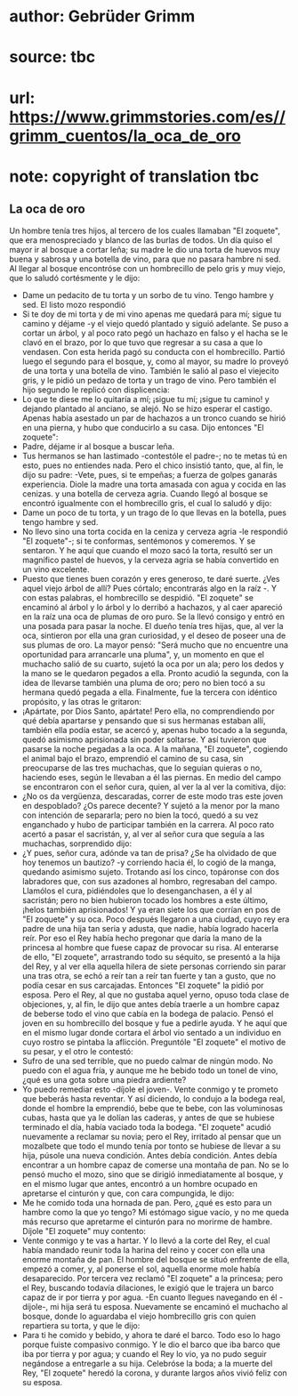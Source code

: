 # author: Gebrüder Grimm
# source: tbc
# url: https://www.grimmstories.com/es//grimm_cuentos/la_oca_de_oro
# note: copyright of translation tbc

## La oca de oro 

Un hombre tenía tres hijos, al tercero de los cuales llamaban "El
zoquete", que era menospreciado y blanco de las burlas de todos. Un día
quiso el mayor ir al bosque a cortar leña; su madre le dio una torta de
huevos muy buena y sabrosa y una botella de vino, para que no pasara
hambre ni sed. Al llegar al bosque encontróse con un hombrecillo de pelo
gris y muy viejo, que lo saludó cortésmente y le dijo:
- Dame un pedacito de tu torta y un sorbo de tu vino. Tengo hambre y
sed.
El listo mozo respondió
- Si te doy de mi torta y de mi vino apenas me quedará para mí; sigue tu
camino y déjame -y el viejo quedó plantado y siguió adelante. Se puso a
cortar un árbol, y al poco rato pegó un hachazo en falso y el hacha se
le clavó en el brazo, por lo que tuvo que regresar a su casa a que lo
vendasen. Con esta herida pagó su conducta con el hombrecillo.
Partió luego el segundo para el bosque, y, como al mayor, su madre lo
proveyó de una torta y una botella de vino. También le salió al paso el
viejecito gris, y le pidió un pedazo de torta y un trago de vino. Pero
también el hijo segundo le replicó con displicencia:
- Lo que te diese me lo quitaría a mí; ¡sigue tu mí; ¡sigue tu camino! ­y
dejando plantado al anciano, se alejó. No se hizo esperar el castigo.
Apenas había asestado un par de hachazos a un tronco cuando se hirió en
una pierna, y hubo que conducirlo a su casa.
Dijo entonces "El zoquete":
- Padre, déjame ir al bosque a buscar leña.
- Tus hermanos se han lastimado -contestóle el padre-; no te metas tú en
esto, pues no entiendes nada.
Pero el chico insistió tanto, que, al fin, le dijo su padre: -Vete,
pues, si te empeñas; a fuerza de golpes ganarás experiencia.
Diole la madre una torta amasada con agua y cocida en las cenizas. y una
botella de cerveza agria. Cuando llegó al bosque se encontró igualmente
con el hombrecillo gris, el cual lo saludó y dijo:
- Dame un poco de tu torta, y un trago de lo que llevas en la botella,
pues tengo hambre y sed.
- No llevo sino una torta cocida en la ceniza y cerveza agria -le
respondió "El zoquete"-; si te conformas, sentémonos y comeremos.
Y se sentaron. Y he aquí que cuando el mozo sacó la torta, resultó ser
un magnífico pastel de huevos, y la cerveza agria se había convertido en
un vino excelente.
- Puesto que tienes buen corazón y eres generoso, te daré suerte. ¿Ves
aquel viejo árbol de allí? Pues córtalo; encontrarás algo en la raíz -.
Y con estas palabras, el hombrecillo se despidió.
"El zoquete" se encaminó al árbol y lo árbol y lo derribó a hachazos,
y al caer apareció en la raíz una oca de plumas de oro puro. Se la llevó
consigo y entró en una posada para pasar la noche. El dueño tenía tres
hijas, que, al ver la oca, sintieron por ella una gran curiosidad, y el
deseo de poseer una de sus plumas de oro. La mayor pensó: "Será mucho
que no encuentre una oportunidad para arrancarle una pluma", y, un
momento en que el muchacho salió de su cuarto, sujetó la oca por un ala;
pero los dedos y la mano se le quedaron pegados a ella. Pronto acudió la
segunda, con la idea de llevarse también una pluma de oro; pero no bien
tocó a su hermana quedó pegada a ella. Finalmente, fue la tercera con
idéntico propósito, y las otras le gritaron:
- ¡Apártate, por Dios Santo, apártate!
Pero ella, no comprendiendo por qué debía apartarse y pensando que si
sus hermanas estaban allí, también ella podía estar, se acercó y, apenas
hubo tocado a la segunda, quedó asimismo aprisionada sin poder soltarse.
Y así tuvieron que pasarse la noche pegadas a la oca.
A la mañana, "El zoquete", cogiendo el animal bajo el brazo, emprendió
el camino de su casa, sin preocuparse de las tres muchachas, que lo
seguían quieras o no, haciendo eses, según le llevaban a él las piernas.
En medio del campo se encontraron con el señor cura, quien, al ver la al
ver la comitiva, dijo:
- ¿No os da vergüenza, descaradas, correr de este modo tras este joven
en despoblado? ¿Os parece decente?
Y sujetó a la menor por la mano con intención de separarla; pero no bien
la tocó, quedó a su vez enganchado y hubo de participar también en la
carrera. Al poco rato acertó a pasar el sacristán, y, al ver al señor
cura que seguía a las muchachas, sorprendido dijo:
- ¿Y pues, señor cura, adónde va tan de prisa? ¿Se ha olvidado de que
hoy tenemos un bautizo? -y corriendo hacia él, lo cogió de la manga,
quedando asimismo sujeto. Trotando así los cinco, topáronse con dos
labradores que, con sus azadones al hombro, regresaban del campo.
Llamólos el cura, pidiéndoles que lo desenganchasen, a él y al
sacristán; pero no bien hubieron tocado los hombres a este último,
¡helos también aprisionados! Y ya eran siete los que corrían en pos de
"El zoquete" y su oca.
Poco después llegaron a una ciudad, cuyo rey era padre de una hija tan
seria y adusta, que nadie, había logrado hacerla reír. Por eso el Rey
había hecho pregonar que daría la mano de la princesa al hombre que
fuese capaz de provocar su risa. Al enterarse de ello, "El zoquete",
arrastrando todo su séquito, se presentó a la hija del Rey, y al ver
ella aquella hilera de siete personas corriendo sin parar una tras otra,
se echó a reír tan a reír tan fuerte y tan a gusto, que no podía cesar
en sus carcajadas. Entonces "El zoquete" la pidió por esposa. Pero el
Rey, al que no gustaba aquel yerno, opuso toda clase de objeciones, y,
al fin, le dijo que antes debía traerle a un hombre capaz de beberse
todo el vino que cabía en la bodega de palacio. Pensó el joven en su
hombrecillo del bosque y fue a pedirle ayuda. Y he aquí que en el mismo
lugar donde cortara el árbol vio sentado a un individuo en cuyo rostro
se pintaba la aflicción. Preguntóle "El zoquete" el motivo de su
pesar, y el otro le contestó:
- Sufro de una sed terrible, que no puedo calmar de ningún modo. No
puedo con el agua fría, y aunque me he bebido todo un tonel de vino,
¿qué es una gota sobre una piedra ardiente?
- Yo puedo remediar esto -díjole el joven-. Vente conmigo y te prometo
que beberás hasta reventar.
Y así diciendo, lo condujo a la bodega real, donde el hombre la
emprendió, bebe que te bebe, con las voluminosas cubas, hasta que ya le
dolían las caderas, y antes de que se hubiese terminado el día, había
vaciado toda la bodega.
"El zoquete" acudió nuevamente a reclamar su novia; pero el Rey,
irritado al pensar que un mozalbete que todo el mundo tenía por tonto se
hubiese de llevar a su hija, púsole una nueva condición. Antes debía
condición. Antes debía encontrar a un hombre capaz de comerse una
montaña de pan. No se lo pensó mucho el mozo, sino que se dirigió
inmediatamente al bosque, y en el mismo lugar que antes, encontró a un
hombre ocupado en apretarse el cinturón y que, con cara compungida, le
dijo:
- Me he comido toda una hornada de pan. Pero, ¿qué es esto para un
hambre como la que yo tengo? Mi estómago sigue vacío, y no me queda más
recurso que apretarme el cinturón para no morirme de hambre.
Díjole "El zoquete" muy contento:
- Vente conmigo y te vas a hartar.
Y lo llevó a la corte del Rey, el cual había mandado reunir toda la
harina del reino y cocer con ella una enorme montaña de pan. El hombre
del bosque se situó enfrente de ella, empezó a comer, y, al ponerse el
sol, aquella enorme mole había desaparecido. Por tercera vez reclamó
"El zoquete" a la princesa; pero el Rey, buscando todavía dilaciones,
le exigió que le trajera un barco capaz de ir por tierra y por agua.
-En cuanto llegues navegando en él -díjole-, mi hija será tu esposa.
Nuevamente se encaminó el muchacho al bosque, donde lo aguardaba el
viejo hombrecillo gris con quien repartiera su torta, y que le dijo:
- Para ti he comido y bebido, y ahora te daré el barco. Todo eso lo hago
porque fuiste compasivo conmigo.
Y le dio el barco que iba barco que iba por tierra y por agua; y cuando
el Rey lo vio, ya no pudo seguir negándose a entregarle a su hija.
Celebróse la boda; a la muerte del Rey, "El zoquete" heredó la corona,
y durante largos años vivió feliz con su esposa.
